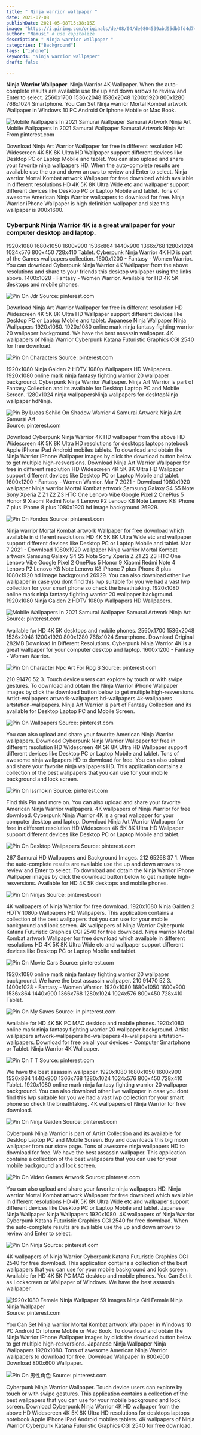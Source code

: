 ```yaml
---
title: " Ninja warrior wallpaper "
date: 2021-07-08
publishDate: 2021-05-08T15:38:15Z
image: "https://i.pinimg.com/originals/de/08/04/de0804539abd95db3fd4d74c865196c4.jpg"
author: "Namusi" # use capitalize
description: " Ninja warrior wallpaper "
categories: ["Background"]
tags: ["iphone"]
keywords: "Ninja warrior wallpaper"
draft: false

---
```



**Ninja Warrior Wallpaper**. Ninja Warrior 4K Wallpaper. When the auto-complete results are available use the up and down arrows to review and Enter to select. 2560x1700 1536x2048 1536x2048 1200x1920 800x1280 768x1024 Smartphone. You Can Set Ninja warrior Mortal Kombat artwork Wallpaper in Windows 10 PC Android Or Iphone Mobile or Mac Book.

![Mobile Wallpapers In 2021 Samurai Wallpaper Samurai Artwork Ninja Art](https://i.pinimg.com/originals/bf/50/ab/bf50ab80c1b2015d78b0a193ec42f2b3.jpg "Mobile Wallpapers In 2021 Samurai Wallpaper Samurai Artwork Ninja Art")
Mobile Wallpapers In 2021 Samurai Wallpaper Samurai Artwork Ninja Art From pinterest.com


Download Ninja Art Warrior Wallpaper for free in different resolution HD Widescreen 4K 5K 8K Ultra HD Wallpaper support different devices like Desktop PC or Laptop Mobile and tablet. You can also upload and share your favorite ninja wallpapers HD. When the auto-complete results are available use the up and down arrows to review and Enter to select. Ninja warrior Mortal Kombat artwork Wallpaper for free download which available in different resolutions HD 4K 5K 8K Ultra Wide etc and wallpaper support different devices like Desktop PC or Laptop Mobile and tablet. Tons of awesome American Ninja Warrior wallpapers to download for free. Ninja Warrior iPhone Wallpaper is high definition wallpaper and size this wallpaper is 900x1600.

### Cyberpunk Ninja Warrior 4K is a great wallpaper for your computer desktop and laptop.

1920x1080 1680x1050 1600x900 1536x864 1440x900 1366x768 1280x1024 1024x576 800x450 728x410 Tablet. Cyberpunk Ninja Warrior 4K HD is part of the Games wallpapers collection. 1600x1200 - Fantasy - Women Warrior. You can download Cyberpunk Ninja Warrior 4K Wallpaper from the above resolutions and share to your friends this desktop wallpaper using the links above. 1400x1028 - Fantasy - Women Warrior. Available for HD 4K 5K desktops and mobile phones.


![Pin On Jdr](https://i.pinimg.com/originals/e2/90/68/e29068e9d752df85080b4667f1e1f7b4.jpg "Pin On Jdr")
Source: pinterest.com

Download Ninja Art Warrior Wallpaper for free in different resolution HD Widescreen 4K 5K 8K Ultra HD Wallpaper support different devices like Desktop PC or Laptop Mobile and tablet. Japanese Ninja Wallpaper Ninja Wallpapers 1920x1080. 1920x1080 online mark ninja fantasy fighting warrior 20 wallpaper background. We have the best assassin wallpaper. 4K wallpapers of Ninja Warrior Cyberpunk Katana Futuristic Graphics CGI 2540 for free download.

![Pin On Characters](https://i.pinimg.com/originals/0f/b6/c0/0fb6c0edefcf2f1f1486a36dfef126f2.png "Pin On Characters")
Source: pinterest.com

1920x1080 Ninja Gaiden 2 HDTV 1080p Wallpapers HD Wallpapers. 1920x1080 online mark ninja fantasy fighting warrior 20 wallpaper background. Cyberpunk Ninja Warrior Wallpaper. Ninja Art Warrior is part of Fantasy Collection and its available for Desktop Laptop PC and Mobile Screen. 1280x1024 ninja wallpapersNinja wallpapers for desktopNinja wallpaper hdNinja.

![Pin By Lucas Schild On Shadow Warrior 4 Samurai Artwork Ninja Art Samurai Art](https://i.pinimg.com/originals/6a/5b/45/6a5b45da928648edaf384312e7ebc134.jpg "Pin By Lucas Schild On Shadow Warrior 4 Samurai Artwork Ninja Art Samurai Art")
Source: pinterest.com

Download Cyberpunk Ninja Warrior 4K HD wallpaper from the above HD Widescreen 4K 5K 8K Ultra HD resolutions for desktops laptops notebook Apple iPhone iPad Android mobiles tablets. To download and obtain the Ninja Warrior iPhone Wallpaper images by click the download button below to get multiple high-resversions. Download Ninja Art Warrior Wallpaper for free in different resolution HD Widescreen 4K 5K 8K Ultra HD Wallpaper support different devices like Desktop PC or Laptop Mobile and tablet. 1600x1200 - Fantasy - Women Warrior. Mar 7 2021 - Download 1080x1920 wallpaper Ninja warrior Mortal Kombat artwork Samsung Galaxy S4 S5 Note Sony Xperia Z Z1 Z2 Z3 HTC One Lenovo Vibe Google Pixel 2 OnePlus 5 Honor 9 Xiaomi Redmi Note 4 Lenovo P2 Lenovo K8 Note Lenovo K8 iPhone 7 plus iPhone 8 plus 1080x1920 hd image background 26929.

![Pin On Fondos](https://i.pinimg.com/originals/3f/d5/13/3fd5139fe5d0f1f445885d63b4849ca9.jpg "Pin On Fondos")
Source: pinterest.com

Ninja warrior Mortal Kombat artwork Wallpaper for free download which available in different resolutions HD 4K 5K 8K Ultra Wide etc and wallpaper support different devices like Desktop PC or Laptop Mobile and tablet. Mar 7 2021 - Download 1080x1920 wallpaper Ninja warrior Mortal Kombat artwork Samsung Galaxy S4 S5 Note Sony Xperia Z Z1 Z2 Z3 HTC One Lenovo Vibe Google Pixel 2 OnePlus 5 Honor 9 Xiaomi Redmi Note 4 Lenovo P2 Lenovo K8 Note Lenovo K8 iPhone 7 plus iPhone 8 plus 1080x1920 hd image background 26929. You can also download other live wallpaper in case you dont find this lwp suitable for you we had a vast lwp collection for your smart phone so check the breathtaking. 1920x1080 online mark ninja fantasy fighting warrior 20 wallpaper background. 1920x1080 Ninja Gaiden 2 HDTV 1080p Wallpapers HD Wallpapers.

![Mobile Wallpapers In 2021 Samurai Wallpaper Samurai Artwork Ninja Art](https://i.pinimg.com/originals/bf/50/ab/bf50ab80c1b2015d78b0a193ec42f2b3.jpg "Mobile Wallpapers In 2021 Samurai Wallpaper Samurai Artwork Ninja Art")
Source: pinterest.com

Available for HD 4K 5K desktops and mobile phones. 2560x1700 1536x2048 1536x2048 1200x1920 800x1280 768x1024 Smartphone. Download Original 282MB Download In Different Resolutions. Cyberpunk Ninja Warrior 4K is a great wallpaper for your computer desktop and laptop. 1600x1200 - Fantasy - Women Warrior.

![Pin On Character Npc Art For Rpg S](https://i.pinimg.com/736x/cd/87/d2/cd87d20b4a896eb3f9f7a1d9cd26f0fc.jpg "Pin On Character Npc Art For Rpg S")
Source: pinterest.com

210 91470 52 3. Touch device users can explore by touch or with swipe gestures. To download and obtain the Ninja Warrior iPhone Wallpaper images by click the download button below to get multiple high-resversions. Artist-wallpapers artwork-wallpapers hd-wallpapers 4k-wallpapers artstation-wallpapers. Ninja Art Warrior is part of Fantasy Collection and its available for Desktop Laptop PC and Mobile Screen.

![Pin On Wallpapers](https://i.pinimg.com/originals/72/90/8d/72908df6a3c4238dca8a8bf70a06756b.jpg "Pin On Wallpapers")
Source: pinterest.com

You can also upload and share your favorite American Ninja Warrior wallpapers. Download Cyberpunk Ninja Warrior Wallpaper for free in different resolution HD Widescreen 4K 5K 8K Ultra HD Wallpaper support different devices like Desktop PC or Laptop Mobile and tablet. Tons of awesome ninja wallpapers HD to download for free. You can also upload and share your favorite ninja wallpapers HD. This application contains a collection of the best wallpapers that you can use for your mobile background and lock screen.

![Pin On Issmokin](https://i.pinimg.com/originals/61/64/ae/6164aeff16dfdad580b3ac57a5f564fd.jpg "Pin On Issmokin")
Source: pinterest.com

Find this Pin and more on. You can also upload and share your favorite American Ninja Warrior wallpapers. 4K wallpapers of Ninja Warrior for free download. Cyberpunk Ninja Warrior 4K is a great wallpaper for your computer desktop and laptop. Download Ninja Art Warrior Wallpaper for free in different resolution HD Widescreen 4K 5K 8K Ultra HD Wallpaper support different devices like Desktop PC or Laptop Mobile and tablet.

![Pin On Desktop Wallpapers](https://i.pinimg.com/originals/8d/3f/ea/8d3fea50f2f165fcbf4ce4358ecd1356.jpg "Pin On Desktop Wallpapers")
Source: pinterest.com

267 Samurai HD Wallpapers and Background Images. 212 65268 37 1. When the auto-complete results are available use the up and down arrows to review and Enter to select. To download and obtain the Ninja Warrior iPhone Wallpaper images by click the download button below to get multiple high-resversions. Available for HD 4K 5K desktops and mobile phones.

![Pin On Ninjas](https://i.pinimg.com/originals/e0/9e/ac/e09eace74d2d8b3a4a2379ce6158366c.jpg "Pin On Ninjas")
Source: pinterest.com

4K wallpapers of Ninja Warrior for free download. 1920x1080 Ninja Gaiden 2 HDTV 1080p Wallpapers HD Wallpapers. This application contains a collection of the best wallpapers that you can use for your mobile background and lock screen. 4K wallpapers of Ninja Warrior Cyberpunk Katana Futuristic Graphics CGI 2540 for free download. Ninja warrior Mortal Kombat artwork Wallpaper for free download which available in different resolutions HD 4K 5K 8K Ultra Wide etc and wallpaper support different devices like Desktop PC or Laptop Mobile and tablet.

![Pin On Movie Cars](https://i.pinimg.com/originals/2d/e0/72/2de072b51949d91e80df75e4f3df736d.jpg "Pin On Movie Cars")
Source: pinterest.com

1920x1080 online mark ninja fantasy fighting warrior 20 wallpaper background. We have the best assassin wallpaper. 210 91470 52 3. 1400x1028 - Fantasy - Women Warrior. 1920x1080 1680x1050 1600x900 1536x864 1440x900 1366x768 1280x1024 1024x576 800x450 728x410 Tablet.

![Pin On My Saves](https://i.pinimg.com/originals/b7/a7/a7/b7a7a7d6819b11fbcfd22c72eafcf2be.jpg "Pin On My Saves")
Source: in.pinterest.com

Available for HD 4K 5K PC MAC desktop and mobile phones. 1920x1080 online mark ninja fantasy fighting warrior 20 wallpaper background. Artist-wallpapers artwork-wallpapers hd-wallpapers 4k-wallpapers artstation-wallpapers. Download for free on all your devices - Computer Smartphone or Tablet. Ninja Warrior 4K Wallpaper.

![Pin On T T](https://i.pinimg.com/originals/1f/a7/83/1fa783435e2f160df599d23d9735e381.jpg "Pin On T T")
Source: pinterest.com

We have the best assassin wallpaper. 1920x1080 1680x1050 1600x900 1536x864 1440x900 1366x768 1280x1024 1024x576 800x450 728x410 Tablet. 1920x1080 online mark ninja fantasy fighting warrior 20 wallpaper background. You can also download other live wallpaper in case you dont find this lwp suitable for you we had a vast lwp collection for your smart phone so check the breathtaking. 4K wallpapers of Ninja Warrior for free download.

![Pin On Ninja Gaiden](https://i.pinimg.com/originals/e5/e5/51/e5e5519e6966e6d1cdfe09b15501d799.jpg "Pin On Ninja Gaiden")
Source: pinterest.com

Cyberpunk Ninja Warrior is part of Artist Collection and its available for Desktop Laptop PC and Mobile Screen. Buy and downloads this big moon wallpaper from our store page. Tons of awesome ninja wallpapers HD to download for free. We have the best assassin wallpaper. This application contains a collection of the best wallpapers that you can use for your mobile background and lock screen.

![Pin On Video Games Artwork](https://i.pinimg.com/originals/4c/0f/7f/4c0f7f9db460e0fe177415fc56dbd569.jpg "Pin On Video Games Artwork")
Source: pinterest.com

You can also upload and share your favorite ninja wallpapers HD. Ninja warrior Mortal Kombat artwork Wallpaper for free download which available in different resolutions HD 4K 5K 8K Ultra Wide etc and wallpaper support different devices like Desktop PC or Laptop Mobile and tablet. Japanese Ninja Wallpaper Ninja Wallpapers 1920x1080. 4K wallpapers of Ninja Warrior Cyberpunk Katana Futuristic Graphics CGI 2540 for free download. When the auto-complete results are available use the up and down arrows to review and Enter to select.

![Pin On Ninja](https://i.pinimg.com/originals/f8/1a/30/f81a3047aef64e7f95bb35e782eabe02.jpg "Pin On Ninja")
Source: pinterest.com

4K wallpapers of Ninja Warrior Cyberpunk Katana Futuristic Graphics CGI 2540 for free download. This application contains a collection of the best wallpapers that you can use for your mobile background and lock screen. Available for HD 4K 5K PC MAC desktop and mobile phones. You Can Set it as Lockscreen or Wallpaper of Windows. We have the best assassin wallpaper.

![1920x1080 Female Ninja Wallpaper 59 Images Ninja Girl Female Ninja Ninja Wallpaper](https://i.pinimg.com/originals/ee/b6/b8/eeb6b891f29aa8aac7e244af7e175b71.jpg "1920x1080 Female Ninja Wallpaper 59 Images Ninja Girl Female Ninja Ninja Wallpaper")
Source: pinterest.com

You Can Set Ninja warrior Mortal Kombat artwork Wallpaper in Windows 10 PC Android Or Iphone Mobile or Mac Book. To download and obtain the Ninja Warrior iPhone Wallpaper images by click the download button below to get multiple high-resversions. Japanese Ninja Wallpaper Ninja Wallpapers 1920x1080. Tons of awesome American Ninja Warrior wallpapers to download for free. Download Wallpaper In 800x600 Download 800x600 Wallpaper.

![Pin On 男性角色](https://i.pinimg.com/originals/de/08/04/de0804539abd95db3fd4d74c865196c4.jpg "Pin On 男性角色")
Source: pinterest.com

Cyberpunk Ninja Warrior Wallpaper. Touch device users can explore by touch or with swipe gestures. This application contains a collection of the best wallpapers that you can use for your mobile background and lock screen. Download Cyberpunk Ninja Warrior 4K HD wallpaper from the above HD Widescreen 4K 5K 8K Ultra HD resolutions for desktops laptops notebook Apple iPhone iPad Android mobiles tablets. 4K wallpapers of Ninja Warrior Cyberpunk Katana Futuristic Graphics CGI 2540 for free download.

